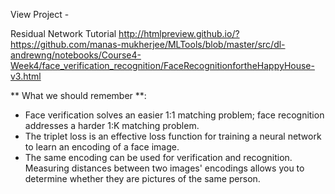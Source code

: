 View Project -

Residual Network Tutorial
http://htmlpreview.github.io/?https://github.com/manas-mukherjee/MLTools/blob/master/src/dl-andrewng/notebooks/Course4-Week4/face_verification_recognition/FaceRecognitionfortheHappyHouse-v3.html

** What we should remember **:

- Face verification solves an easier 1:1 matching problem; face recognition addresses a harder 1:K matching problem.
- The triplet loss is an effective loss function for training a neural network to learn an encoding of a face image.
- The same encoding can be used for verification and recognition. Measuring distances between two images' encodings allows you to determine whether they are pictures of the same person.